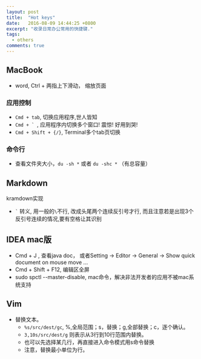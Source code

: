 ```yaml
---
layout: post
title:  "Hot keys"
date:   2016-08-09 14:44:25 +0800
excerpt: "收录日常办公常用的快捷键."
tags: 
  - others
comments: true
---
```


## MacBook

- word, Ctrl + 两指上下滑动， 缩放页面

### 应用控制

- `Cmd + tab`, 切换应用程序,世人皆知
- ``Cmd + ` ``, 应用程序内切换多个窗口! 震惊! 好用到哭! 
- `Cmd + Shift + {/}`, Terminal多个tab页切换

### 命令行

- 查看文件夹大小，`du -sh *` 或者 `du -shc *` （有总容量）

## Markdown

kramdown实现

- `` ` `` 转义, 用一般的`\`不行, 改成头尾两个连续反引号才行, 而且注意若是出现3个反引号连续的情况,要有空格让其识别

## IDEA mac版

- Cmd + J , 查看java doc， 或者Setting -> Editor -> General -> Show quick document on mouse move ...
- Cmd + Shift + F12, 编辑区全屏
- sudo spctl --master-disable, mac命令，解决非法开发者的应用不被mac系统支持

## Vim

- 替换文本。
	- `%s/src/dest/gc`, %,全局范围；s，替换；g,全部替换；c，逐个确认。
	- `3,10s/src/dest/g` 则表示从3行到10行范围内替换。
	- 也可以先选择某几行，再直接进入命令模式用s命令替换
	- 注意，替换最小单位为行。